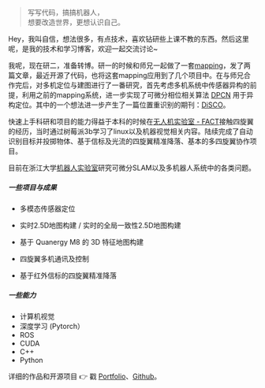 > 写写代码，搞搞机器人，  
> 想要改造世界，更想认识自己。

Hey，我叫自信，想法很多，有点技术，喜欢钻研些上课不教的东西。然后这里呢，是我的技术和学习博客，欢迎一起交流讨论~

我呢，现在研二，准备转博。研一的时候和师兄一起做了一套[mapping](https://github.com/ZJU-Robotics-Lab/GEM)，发了两篇文章，最近开源了代码，也将这套mapping应用到了几个项目中。在与师兄合作完后，对多机定位与建图进行了一番研究，首先考虑多机系统中传感器异构的前提，利用之前的mapping系统，进一步实现了可微分相位相关算法 [DPCN](https://arxiv.org/abs/2008.09474) 用于异构定位。其中的一个想法进一步产生了一篇位置重识别的期刊：[DiSCO](https://ieeexplore.ieee.org/document/9359460)。

快速上手科研和项目的能力得益于本科的时候在[无人机实验室 - FACT](http://www.kivact.com/lab/zmart/)接触四旋翼的经历，当时通过树莓派3b学习了linux以及机器视觉相关内容。陆续完成了自动识别目标并投掷物体、基于信标及光流的四旋翼精准降落、基本的多四旋翼协作项目。

目前在浙江大学[机器人实验室](https://space.bilibili.com/544651460?spm_id_from=333.788.b_765f7570696e666f.1)研究可微分SLAM以及多机器人系统中的各类问题。

##### 一些项目与成果

- 多模态传感器定位

- 实时2.5D地图构建 / 实时的全局一致性2.5D地图构建

- 基于 Quanergy M8 的 3D 特征地图构建
- 四旋翼多机通讯及控制
- 基于红外信标的四旋翼精准降落

##### 一些能力

- 计算机视觉
- 深度学习 (Pytorch）
- ROS
- CUDA
- C++
- Python

详细的作品和开源项目 👉 戳 [Portfolio](/portfolio)、[Github](http://github.com/maverickpeter)。 